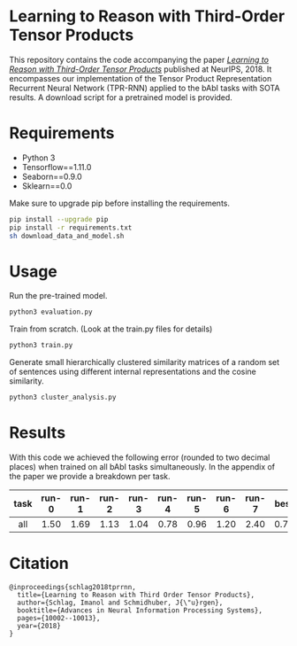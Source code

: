 # Learning to Reason with Third-Order Tensor Products
This repository contains the code accompanying the paper [*Learning to Reason with Third-Order Tensor Products*](https://papers.nips.cc/paper/8203-learning-to-reason-with-third-order-tensor-products) published at NeurIPS, 2018. It encompasses our implementation of the Tensor Product Representation Recurrent Neural Network (TPR-RNN) applied to the bAbI tasks with SOTA results. A download script for a pretrained model is provided.

# Requirements
- Python 3
- Tensorflow==1.11.0
- Seaborn==0.9.0
- Sklearn==0.0

Make sure to upgrade pip before installing the requirements.
```bash
pip install --upgrade pip
pip install -r requirements.txt
sh download_data_and_model.sh
```

# Usage
Run the pre-trained model.
```bash
python3 evaluation.py
```

Train from scratch. (Look at the train.py files for details)
```bash
python3 train.py
```

Generate small hierarchically clustered similarity matrices of a random set of sentences using different internal representations and the cosine similarity.
```bash
python3 cluster_analysis.py
```

# Results
With this code we achieved the following error (rounded to two decimal places) when trained on all bAbI tasks simultaneously. In the appendix of the paper we provide a breakdown per task.

task|run-0|run-1|run-2|run-3|run-4|run-5|run-6|run-7|best|mean|std
|:---:|:---:|:---:|:---:|:---:|:---:|:---:|:---:|:---:|:---:|:---:|:---:|
all|1.50|1.69|1.13|1.04|0.78|0.96|1.20|2.40|0.78|1.34|0.52

# Citation
```
@inproceedings{schlag2018tprrnn,
  title={Learning to Reason with Third Order Tensor Products},
  author={Schlag, Imanol and Schmidhuber, J{\"u}rgen},
  booktitle={Advances in Neural Information Processing Systems},
  pages={10002--10013},
  year={2018}
}
```
